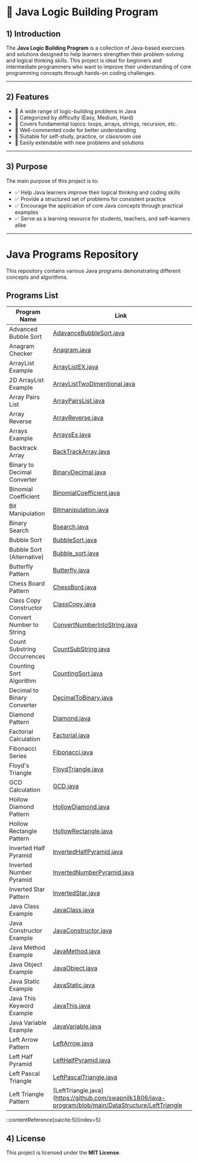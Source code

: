 # 🧩 Java Logic Building Program

## 1) Introduction

The **Java Logic Building Program** is a collection of Java-based exercises and solutions designed to help learners strengthen their problem-solving and logical thinking skills. This project is ideal for beginners and intermediate programmers who want to improve their understanding of core programming concepts through hands-on coding challenges.

---

## 2) Features

- 🔹 A wide range of logic-building problems in Java
- 🔹 Categorized by difficulty (Easy, Medium, Hard)
- 🔹 Covers fundamental topics: loops, arrays, strings, recursion, etc.
- 🔹 Well-commented code for better understanding
- 🔹 Suitable for self-study, practice, or classroom use
- 🔹 Easily extendable with new problems and solutions

---

## 3) Purpose

The main purpose of this project is to:

- ✅ Help Java learners improve their logical thinking and coding skills
- ✅ Provide a structured set of problems for consistent practice
- ✅ Encourage the application of core Java concepts through practical examples
- ✅ Serve as a learning resource for students, teachers, and self-learners alike

---


# Java Programs Repository

This repository contains various Java programs demonstrating different concepts and algorithms.

## Programs List

| Program Name                   | Link                                                                 |
|--------------------------------|----------------------------------------------------------------------|
| Advanced Bubble Sort           | [AdavanceBubbleSort.java](https://github.com/swapnilk1806/java-program/blob/main/DataStructure/AdavanceBubbleSort.java) |
| Anagram Checker                | [Anagram.java](https://github.com/swapnilk1806/java-program/blob/main/DataStructure/Anagram.java) |
| ArrayList Example              | [ArrayListEX.java](https://github.com/swapnilk1806/java-program/blob/main/DataStructure/ArrayListEX.java) |
| 2D ArrayList Example           | [ArrayListTwoDimentional.java](https://github.com/swapnilk1806/java-program/blob/main/DataStructure/ArrayListTwoDimentional.java) |
| Array Pairs List               | [ArrayPairsList.java](https://github.com/swapnilk1806/java-program/blob/main/DataStructure/ArrayPairsList.java) |
| Array Reverse                  | [ArrayReverse.java](https://github.com/swapnilk1806/java-program/blob/main/DataStructure/ArrayReverse.java) |
| Arrays Example                 | [ArraysEx.java](https://github.com/swapnilk1806/java-program/blob/main/DataStructure/ArraysEx.java) |
| Backtrack Array                | [BackTrackArray.java](https://github.com/swapnilk1806/java-program/blob/main/DataStructure/BackTrackArray.java) |
| Binary to Decimal Converter    | [BinaryDecimal.java](https://github.com/swapnilk1806/java-program/blob/main/DataStructure/BinaryDecimal.java) |
| Binomial Coefficient           | [BinomialCoefficient.java](https://github.com/swapnilk1806/java-program/blob/main/DataStructure/BinomialCoefficient.java) |
| Bit Manipulation               | [Bitmanipulation.java](https://github.com/swapnilk1806/java-program/blob/main/DataStructure/Bitmanipulation.java) |
| Binary Search                  | [Bsearch.java](https://github.com/swapnilk1806/java-program/blob/main/DataStructure/Bsearch.java) |
| Bubble Sort                    | [BubbleSort.java](https://github.com/swapnilk1806/java-program/blob/main/DataStructure/BubbleSort.java) |
| Bubble Sort (Alternative)      | [Bubble_sort.java](https://github.com/swapnilk1806/java-program/blob/main/DataStructure/Bubble_sort.java) |
| Butterfly Pattern              | [Butterfly.java](https://github.com/swapnilk1806/java-program/blob/main/DataStructure/Butterfly.java) |
| Chess Board Pattern            | [ChessBord.java](https://github.com/swapnilk1806/java-program/blob/main/DataStructure/ChessBord.java) |
| Class Copy Constructor         | [ClassCopy.java](https://github.com/swapnilk1806/java-program/blob/main/DataStructure/ClassCopy.java) |
| Convert Number to String       | [ConvertNumberIntoString.java](https://github.com/swapnilk1806/java-program/blob/main/DataStructure/ConvertNumberIntoString.java) |
| Count Substring Occurrences    | [CountSubString.java](https://github.com/swapnilk1806/java-program/blob/main/DataStructure/CountSubString.java) |
| Counting Sort Algorithm        | [CountingSort.java](https://github.com/swapnilk1806/java-program/blob/main/DataStructure/CountingSort.java) |
| Decimal to Binary Converter    | [DecimalToBinary.java](https://github.com/swapnilk1806/java-program/blob/main/DataStructure/DecimalToBinary.java) |
| Diamond Pattern                | [Diamond.java](https://github.com/swapnilk1806/java-program/blob/main/DataStructure/Diamond.java) |
| Factorial Calculation          | [Factorial.java](https://github.com/swapnilk1806/java-program/blob/main/DataStructure/Factorial.java) |
| Fibonacci Series               | [Fibonacci.java](https://github.com/swapnilk1806/java-program/blob/main/DataStructure/Fibonacci.java) |
| Floyd's Triangle               | [FloydTriangle.java](https://github.com/swapnilk1806/java-program/blob/main/DataStructure/FloydTriangle.java) |
| GCD Calculation                | [GCD.java](https://github.com/swapnilk1806/java-program/blob/main/DataStructure/GCD.java) |
| Hollow Diamond Pattern         | [HollowDiamond.java](https://github.com/swapnilk1806/java-program/blob/main/DataStructure/HollowDiamond.java) |
| Hollow Rectangle Pattern       | [HollowRectangle.java](https://github.com/swapnilk1806/java-program/blob/main/DataStructure/HollowRectangle.java) |
| Inverted Half Pyramid          | [InvertedHalfPyramid.java](https://github.com/swapnilk1806/java-program/blob/main/DataStructure/InvertedHalfPyramid.java) |
| Inverted Number Pyramid        | [InvertedNumberPyramid.java](https://github.com/swapnilk1806/java-program/blob/main/DataStructure/InvertedNumberPyramid.java) |
| Inverted Star Pattern          | [InvertedStar.java](https://github.com/swapnilk1806/java-program/blob/main/DataStructure/InvertedStar.java) |
| Java Class Example             | [JavaClass.java](https://github.com/swapnilk1806/java-program/blob/main/DataStructure/JavaClass.java) |
| Java Constructor Example       | [JavaConstructor.java](https://github.com/swapnilk1806/java-program/blob/main/DataStructure/JavaConstructor.java) |
| Java Method Example            | [JavaMethod.java](https://github.com/swapnilk1806/java-program/blob/main/DataStructure/JavaMethod.java) |
| Java Object Example            | [JavaObject.java](https://github.com/swapnilk1806/java-program/blob/main/DataStructure/JavaObject.java) |
| Java Static Example            | [JavaStatic.java](https://github.com/swapnilk1806/java-program/blob/main/DataStructure/JavaStatic.java) |
| Java This Keyword Example      | [JavaThis.java](https://github.com/swapnilk1806/java-program/blob/main/DataStructure/JavaThis.java) |
| Java Variable Example          | [JavaVariable.java](https://github.com/swapnilk1806/java-program/blob/main/DataStructure/JavaVariable.java) |
| Left Arrow Pattern             | [LeftArrow.java](https://github.com/swapnilk1806/java-program/blob/main/DataStructure/LeftArrow.java) |
| Left Half Pyramid              | [LeftHalfPyramid.java](https://github.com/swapnilk1806/java-program/blob/main/DataStructure/LeftHalfPyramid.java) |
| Left Pascal Triangle           | [LeftPascalTriangle.java](https://github.com/swapnilk1806/java-program/blob/main/DataStructure/LeftPascalTriangle.java) |
| Left Triangle Pattern          | [LeftTriangle.java](https://github.com/swapnilk1806/java-program/blob/main/DataStructure/LeftTriangle
::contentReference[oaicite:5]{index=5}
 


## 4) License

This project is licensed under the **MIT License**.
